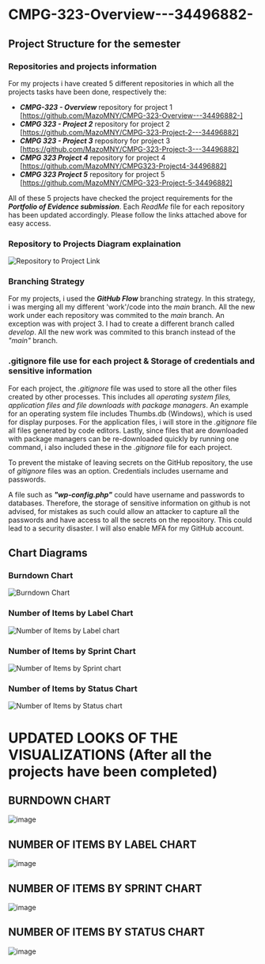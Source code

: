 # CMPG-323-Overview---34496882-

## Project Structure for the semester
### Repositories and projects information
For my projects i have created 5 different repositories in which all the projects tasks have been done, respectively the:
- _**CMPG-323 - Overview**_ repository for project 1 [https://github.com/MazoMNY/CMPG-323-Overview---34496882-]
- _**CMPG 323 - Project 2**_ repository for project 2 [https://github.com/MazoMNY/CMPG-323-Project-2---34496882]
- _**CMPG 323 - Project 3**_ repository for project 3 [https://github.com/MazoMNY/CMPG-323-Project-3---34496882]
- _**CMPG 323 Project 4**_ repository for project 4 [https://github.com/MazoMNY/CMPG323-Project4-34496882]
- _**CMPG 323 Project 5**_ repository for project 5 [https://github.com/MazoMNY/CMPG-323-Project-5-34496882]

All of these 5 projects have checked the project requirements for the _**Portfolio of Evidence submission**_. Each _ReadMe_ file for each repository has been updated accordingly. Please follow the links attached above for easy access.

### Repository to Projects Diagram explaination
![Repository to Project Link](https://user-images.githubusercontent.com/110614288/185367302-35a4c7c6-67ae-43d8-97c0-7eabbd58943a.png)


### Branching Strategy
For my projects, i used the _**GitHub Flow**_ branching strategy. In this strategy, i was merging all my different 'work'/code into the _main_ branch. All the new work under each repository was commited to the _main_ branch. An exception was with project 3. I had to create a different branch called _develop_. All the new work was commited to this branch instead of the _"main"_ branch. 

### .gitignore file use for each project & Storage of credentials and sensitive information

For each project, the _.gitignore_ file was used to store all the other files created by other processes. This includes all _operating system files, application files and file downloads with package managers_. An example for an operating system file includes Thumbs.db (Windows), which is used for display purposes. For the application files, i will store in the _.gitignore_ file all files generated by code editors. Lastly, since files that are downloaded with package managers can be re-downloaded quickly by running one command, i also included these in the _.gitignore_ file for each project. 

To prevent the mistake of leaving secrets on the GitHub repository, the use of _gitignore_ files was an option. Credentials includes username and passwords.

A file such as **_"wp-config.php"_** could have username and passwords to databases. Therefore, the storage of sensitive information on github is not advised, for mistakes as such could allow an attacker to capture all the passwords and have access to all the secrets on the repository. This could lead to a security disaster. I will also enable MFA for my GitHub account. 

## Chart Diagrams
### Burndown Chart
![Burndown Chart](https://user-images.githubusercontent.com/110614288/188154056-4e992ab5-fff8-45e9-8918-b5434d088c21.jpg)

### Number of Items by Label Chart
![Number of Items by Label chart](https://user-images.githubusercontent.com/110614288/188154173-0843acf0-0b41-4952-98cc-bcfa2700061e.jpg)

### Number of Items by Sprint Chart
![Number of Items by Sprint chart](https://user-images.githubusercontent.com/110614288/188154267-e8be5ec0-190d-4508-a603-f120f83216e8.jpg)

### Number of Items by Status Chart
![Number of Items by Status chart](https://user-images.githubusercontent.com/110614288/188154352-1211364b-cdb3-4c13-a3ec-dad98f3402d4.jpg)

# UPDATED LOOKS OF THE VISUALIZATIONS (After all the projects have been completed)

## BURNDOWN CHART
![image](https://user-images.githubusercontent.com/110614288/202721088-c2db5bd2-c0c0-4b1c-a8fd-b7b9818bb112.png)

## NUMBER OF ITEMS BY LABEL CHART
![image](https://user-images.githubusercontent.com/110614288/202721202-80a3b0f7-c30a-4789-86d6-0d19af71a898.png)

## NUMBER OF ITEMS BY SPRINT CHART
![image](https://user-images.githubusercontent.com/110614288/202721301-86c31ba4-eb81-4ae0-affd-d83b2e5ef0e9.png)

## NUMBER OF ITEMS BY STATUS CHART
![image](https://user-images.githubusercontent.com/110614288/202721399-aa136547-dcfb-4c2f-baf5-3da0a66288c7.png)




